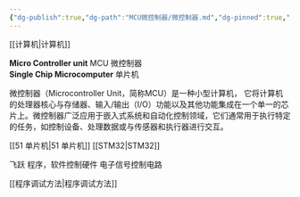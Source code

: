```yaml
---
{"dg-publish":true,"dg-path":"MCU微控制器/微控制器.md","dg-pinned":true,"permalink":"/MCU微控制器/微控制器/","pinned":true,"dgPassFrontmatter":true,"noteIcon":"","created":"2024-05-21T15:20:28.219+08:00","updated":"2024-07-16T16:28:24.793+08:00"}
---
```


[[计算机\|计算机]]

**Micro Controller unit**   MCU  微控制器   
**Single Chip Microcomputer**   单片机

微控制器（Microcontroller Unit，简称MCU）是一种小型计算机，
它将计算机的处理器核心与存储器、输入/输出（I/O）功能以及其他功能集成在一个单一的芯片上。微控制器广泛应用于嵌入式系统和自动化控制领域，它们通常用于执行特定的任务，如控制设备、处理数据或与传感器和执行器进行交互。

[[51 单片机\|51 单片机]]
[[STM32\|STM32]]

飞跃
程序，软件控制硬件 
电子信号控制电路


[[程序调试方法\|程序调试方法]]


